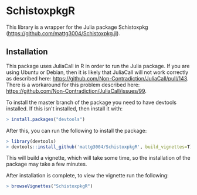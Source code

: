 # SchistoxpkgR

This library is a wrapper for the Julia package Schistoxpkg (https://github.com/mattg3004/Schistoxpkg.jl).

## Installation

This package uses JuliaCall in R in order to run the Julia package. If you are using Ubuntu or Debian, then it is likely that JuliaCall will not work correctly as described here: https://github.com/Non-Contradiction/JuliaCall/pull/143. There is a workaround for this problem described here: https://github.com/Non-Contradiction/JuliaCall/issues/99.

To install the master branch of the package you need to have devtools installed. If this isn't installed, then install it with:
```R
> install.packages("devtools")
```
After this, you can run the following to install the package:
```R
> library(devtools) 
> devtools::install_github('mattg3004/SchistoxpkgR', build_vignettes=T)
```
This will build a vignette, which will take some time, so the installation of the package may take a few minutes.

After installation is complete, to view the vignette run the following:
```R
> browseVignettes("SchistoxpkgR")
```



